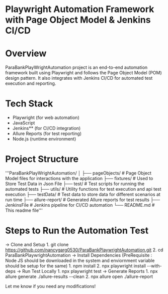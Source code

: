 # Playwright Automation Framework with Page Object Model & Jenkins CI/CD  

# Overview  
ParaBankPlayWrightAutomation project is an end-to-end automation framework built using Playwright and follows the Page Object Model (POM) design pattern. It also integrates with Jenkins CI/CD for automated test execution and reporting.

# Tech Stack
- Playwright (for web automation)
- JavaScript
- Jenkins** (for CI/CD integration)
- Allure Reports (for test reporting)
- Node.js (runtime environment)

# Project Structure
'''ParaBankPlayWrightAutomation/
│
├── pageObjects/           # Page Object Model files for interactions with the application
├── fixtures/              # Used to Store Test Data in Json File
├── test/                  # Test scripts for running the automated tests
├── utils/                 # Utility functions for test execution and api test execution
├── testData/              # Test data to store data for different scenarios at run time
├── allure-report/         # Generated Allure reports for test results
├── JenkinsFile            # Jenkins pipeline for CI/CD automation
└── README.md              # This readme file'''


 # Steps to Run the Automation Test
   -> Clone and Setup 
      1. git clone https://github.com/nancygarg0530/ParaBankPlaywrightAutomation.git
      2. cd ParaBankPlaywrightAutomation
   -> Install Dependencies (PreRequisite : Node JS should be downloaded in the system and enviornment variable should be setup for the same)
      1. npm install
      2. npx playwright install --with-deps
   -> Run Test Locally 
      1. npx playwright test
   -> Generate Reports 
      1. npx allure generate ./allure-results --clean 
      2. npx allure open ./allure-report

Let me know if you need any modifications! 
     
